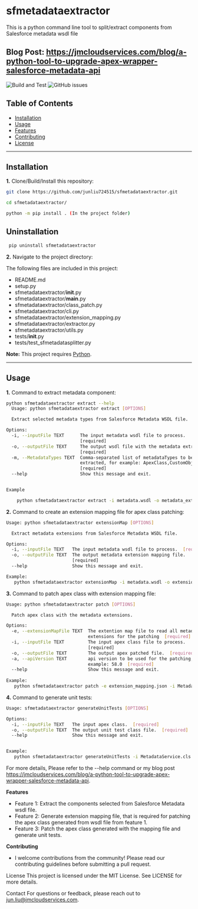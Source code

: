 # sfmetadataextractor

This is a python command line tool to split/extract components from Salesforce metadata wsdl file

Blog Post: https://jmcloudservices.com/blog/a-python-tool-to-upgrade-apex-wrapper-salesforce-metadata-api
---

![Build and Test](https://github.com/junliu724515/sfmetadataextractor/.github/workflows/release.yml/badge.svg)
![GitHub issues](https://github.com/junliu724515/sfmetadataextractor.svg)

## Table of Contents

- [Installation](#installation)
- [Usage](#usage)
- [Features](#features)
- [Contributing](#contributing)
- [License](#license)

---

## Installation

**1.** Clone/Build/Install this repository:

```bash
git clone https://github.com/junliu724515/sfmetadataextractor.git

cd sfmetadataextractor/

python -m pip install . (In the project folder)

```

## Uninstallation

```bash
 pip uninstall sfmetadataextractor
```

**2.** Navigate to the project directory:

The following files are included in this project:

- README.md
- setup.py
- sfmetadataextractor/__init__.py
- sfmetadataextractor/__main__.py
- sfmetadataextractor/class_patch.py
- sfmetadataextractor/cli.py
- sfmetadataextractor/extension_mapping.py
- sfmetadataextractor/extractor.py
- sfmetadataextractor/utils.py
- tests/__init__.py
- tests/test_sfmetadatasplitter.py

**Note:** This project requires [Python](https://www.python.org/).

---

## Usage

**1.** Command to extract metadata component:

```bash
python sfmetadataextractor extract --help
  Usage: python sfmetadataextractor extract [OPTIONS]

  Extract selected metadata types from Salesforce Metadata WSDL file.

Options:
  -i, --inputFile TEXT      The input metadata wsdl file to process.
                            [required]
  -o, --outputFile TEXT     The output wsdl file with the metadata extracted.
                            [required]
  -m, --MetadataTypes TEXT  Comma-separated list of metadataTypes to be
                            extracted, for example: ApexClass,CustomObject
                            [required]
  --help                    Show this message and exit.


Example

    python sfmetadataextractor extract -i metadata.wsdl -o metadata_extracted.wsdl -m ApexClass,CustomObject
```

**2.** Command to create an extension mapping file for apex class patching:

```bash
Usage: python sfmetadataextractor extensionMap [OPTIONS]

  Extract metadata extensions from Salesforce Metadata WSDL file.

Options:
  -i, --inputFile TEXT   The input metadata wsdl file to process.  [required]
  -o, --outputFile TEXT  The output metadata extension mapping file.
                         [required]
  --help                 Show this message and exit.

Example:
   python sfmetadataextractor extensionMap -i metadata.wsdl -o extension_mapping.json
```

**3.** Command to patch apex class with extension mapping file:

```bash
Usage: python sfmetadataextractor patch [OPTIONS]

  Patch apex class with the metadata extensions.

Options:
  -e, --extensionMapFile TEXT  The extention map file to read all metadata
                               extensions for the patching  [required]
  -i, --inputFile TEXT         The input apex class file to process.
                               [required]
  -o, --outputFile TEXT        The output apex patched file.  [required]
  -a, --apiVersion TEXT        api version to be used for the patching, for
                               example: 58.0  [required]
  --help                       Show this message and exit.
  
Example:
   python sfmetadataextractor patch -e extension_mapping.json -i MetadataServiceImported.cls -o MetadataService.cls -a 58.0
```

**4.** Command to generate unit tests:

```bash
Usage: sfmetadataextractor generateUnitTests [OPTIONS]

Options:
  -i, --inputFile TEXT   The input apex class.  [required]
  -o, --outputFile TEXT  The output unit test class file.  [required]
  --help                 Show this message and exit.


Example:
   python sfmetadataextractor generateUnitTests -i MetadataService.cls -o MetadataServiceTest.cls

```

For more details, Please refer to the --help command or my blog post https://jmcloudservices.com/blog/a-python-tool-to-upgrade-apex-wrapper-salesforce-metadata-api.


**Features**
- Feature 1: Extract the components selected from Salesforce Metadata wsdl file.
- Feature 2: Generate extension mapping file, that is required for patching the apex class generated from wsdl file from feature 1.
- Feature 3: Patch the apex class generated with the mapping file and generate unit tests.

**Contributing**
- I welcome contributions from the community! Please read our contributing guidelines before submitting a pull request.

License
This project is licensed under the MIT License. See LICENSE for more details.

Contact
For questions or feedback, please reach out to jun.liu@jmcloudservices.com.

